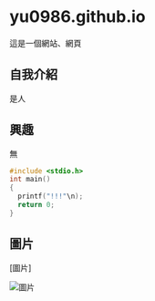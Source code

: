 # yu0986.github.io

這是一個網站、網頁

## 自我介紹
是人

## 興趣
無
```C
#include <stdio.h>
int main()
{
  printf("!!!"\n);
  return 0;
}
```

## 圖片
[圖片]

![圖片](https://encrypted-tbn0.gstatic.com/images?q=tbn:ANd9GcSw5vrl9fWucKyVIB1u_YZwgLD95en_GQxUBA&usqp=CAU)

